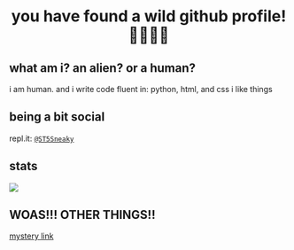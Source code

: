 <h1 align="center">you have found a wild github profile! 🤣🤣😳😳</h1>

## what am i? an alien? or a human?

i am human. and i write code
fluent in: python, html, and css
i like things

## being a bit social
repl.it: [`@ST5Sneaky`](https://replit.com/@ST5Sneaky)

## stats
![](https://github-readme-stats.vercel.app/api?username=ST5Sneaky&bg_color=30,e96443,904e95&title_color=fff&text_color=fff)

## WOAS!!! OTHER THINGS!!
[mystery link](https://replit.com/mark)

